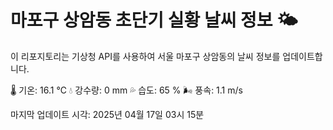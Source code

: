 
# 마포구 상암동 초단기 실황 날씨 정보 🌤️

이 리포지토리는 기상청 API를 사용하여 서울 마포구 상암동의 날씨 정보를 업데이트합니다. 

🌡️ 기온: 16.1 ℃
💧 강수량: 0 mm
💦 습도: 65 %
🌬️ 풍속: 1.1 m/s

마지막 업데이트 시각: 2025년 04월 17일 03시 15분    
